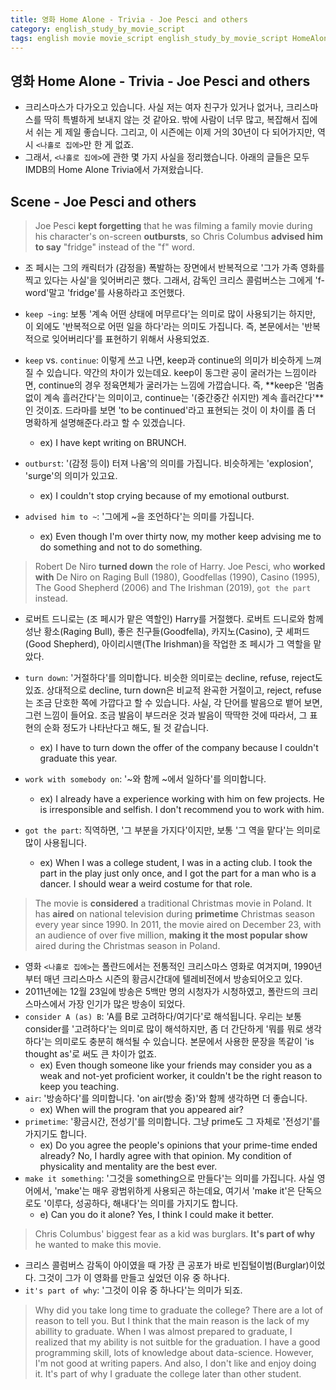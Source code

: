 ```yaml
---
title: 영화 Home Alone - Trivia - Joe Pesci and others
category: english_study_by_movie_script
tags: english movie movie_script english_study_by_movie_script HomeAlone
---
```


## 영화 Home Alone - Trivia - Joe Pesci and others

- 크리스마스가 다가오고 있습니다. 사실 저는 여자 친구가 있거나 없거나, 크리스마스를 딱히 특별하게 보내지 않는 것 같아요. 밖에 사람이 너무 많고, 복잡해서 집에서 쉬는 게 제일 좋습니다. 그리고, 이 시즌에는 이제 거의 30년이 다 되어가지만, 역시 `<나홀로 집에>`만 한 게 없죠.
- 그래서, `<나홀로 집에>`에 관한 몇 가지 사실을 정리했습니다. 아래의 글들은 모두 IMDB의 Home Alone Trivia에서 가져왔습니다.

## Scene - Joe Pesci and others

> Joe Pesci **kept forgetting** that he was filming a family movie during his character's on-screen **outbursts**, so Chris Columbus **advised him to say** "fridge" instead of the "f" word.

- 조 페시는 그의 캐릭터가 (감정을) 폭발하는 장면에서 반복적으로 '그가 가족 영화를 찍고 있다는 사실'을 잊어버리곤 했다. 그래서, 감독인 크리스 콜럼버스는 그에게 'f-word'말고 'fridge'를 사용하라고 조언했다.

- `keep ~ing`: 보통 '계속 어떤 상태에 머무르다'는 의미로 많이 사용되기는 하지만, 이 외에도 '반복적으로 어떤 일을 하다'라는 의미도 가집니다. 즉, 본문에서는 '반복적으로 잊어버리다'를 표현하기 위해서 사용되었죠. 
- `keep` vs. `continue`: 이렇게 쓰고 나면, keep과 continue의 의미가 비슷하게 느껴질 수 있습니다. 약간의 차이가 있는데요. keep이 동그란 공이 굴러가는 느낌이라면, continue의 경우 정육면체가 굴러가는 느낌에 가깝습니다. 즉, **keep은 '멈춤 없이 계속 흘러간다'는 의미이고, continue는 '(중간중간 쉬지만) 계속 흘러간다'**인 것이죠. 드라마를 보면 'to be continued'라고 표현되는 것이 이 차이를 좀 더 명확하게 설명해준다.라고 할 수 있겠습니다.
  - ex) I have kept writing on BRUNCH.
- `outburst`: '(감정 등이) 터져 나옴'의 의미를 가집니다. 비슷하게는 'explosion', 'surge'의 의미가 있고요. 
  - ex) I couldn't stop crying because of my emotional outburst.
- `advised him to ~`: '그에게 ~을 조언하다'는 의미를 가집니다.
  - ex) Even though I'm over thirty now, my mother keep advising me to do something and not to do something. 

> Robert De Niro **turned down** the role of Harry. Joe Pesci, who **worked with** De Niro on Raging Bull (1980), Goodfellas (1990), Casino (1995), The Good Shepherd (2006) and The Irishman (2019), `got the part` instead.

- 로버트 드니로는 (조 페시가 맡은 역할인) Harry를 거절했다. 로버트 드니로와 함께 성난 황소(Raging Bull), 좋은 친구들(Goodfella), 카지노(Casino), 굿 셰퍼드(Good Shepherd), 아이리시맨(The Irishman)을 작업한 조 페시가 그 역할을 맡았다.

- `turn down`: '거절하다'를 의미합니다. 비슷한 의미로는 decline, refuse, reject도 있죠. 상대적으로 decline, turn down은 비교적 완곡한 거절이고, reject, refuse는 조금 단호한 쪽에 가깝다고 할 수 있습니다. 사실, 각 단어를 발음으로 뱉어 보면, 그런 느낌이 들어요. 조금 발음이 부드러운 것과 발음이 딱딱한 것에 따라서, 그 표현의 순화 정도가 나타난다고 해도, 될 것 같습니다. 
  - ex) I have to turn down the offer of the company because I couldn't graduate this year.
- `work with somebody on`: '~와 함께 ~에서 일하다'를 의미합니다.
  - ex) I already have a experience working with him on few projects. He is irresponsible and selfish. I don't recommend you to work with him.
- `got the part`: 직역하면, '그 부분을 가지다'이지만, 보통 '그 역을 맡다'는 의미로 많이 사용됩니다. 
  - ex) When I was a college student, I was in a acting club. I took the part in the play just only once, and I got the part for a man who is a dancer. I should wear a weird costume for that role. 

> The movie is **considered** a traditional Christmas movie in Poland. It has **aired** on national television during **primetime** Christmas season every year since 1990. In 2011, the movie aired on December 23, with an audience of over five million, **making it the most popular show** aired during the Christmas season in Poland.

- 영화 `<나홀로 집에>`는 폴란드에서는 전통적인 크리스마스 영화로 여겨지며, 1990년부터 매년 크리스마스 시즌의 황금시간대에 텔레비전에서 방송되어오고 있다.
- 2011년에는 12월 23일에 방송은 5백만 명의 시청자가 시청하였고, 폴란드의 크리스마스에서 가장 인기가 많은 방송이 되었다.
- `consider A (as) B`: 'A를 B로 고려하다/여기다'로 해석됩니다. 우리는 보통 consider를 '고려하다'는 의미로 많이 해석하지만, 좀 더 간단하게 '뭐를 뭐로 생각하다'는 의미로도 충분히 해석될 수 있습니다. 본문에서 사용한 문장을 똑같이 'is thought as'로 써도 큰 차이가 없죠.
  - ex) Even though someone like your friends may consider you as a weak and not-yet proficient worker, it couldn't be the right reason to keep you teaching.
- `air`: '방송하다'를 의미합니다. 'on air(방송 중)'와 함께 생각하면 더 좋습니다.
  - ex) When will the program that you appeared air? 
- `primetime`: '황금시간, 전성기'를 의미합니다. 그냥 prime도 그 자체로 '전성기'를 가지기도 합니다.
  - ex) Do you agree the people's opinions that your prime-time ended already? No, I hardly agree with that opinion. My condition of physicality and mentality are the best ever. 
- `make it something`: '그것을 something으로 만들다'는 의미를 가집니다. 사실 영어에서, 'make'는 매우 광범위하게 사용되곤 하는데요, 여기서 'make it'은 단독으로도 '이루다, 성공하다, 해내다'는 의미를 가지기도 합니다. 
  - e) Can you do it alone? Yes, I think I could make it better. 

> Chris Columbus' biggest fear as a kid was burglars. **It's part of why** he wanted to make this movie.

- 크리스 콜럼버스 감독이 아이였을 때 가장 큰 공포가 바로 빈집털이범(Burglar)이었다. 그것이 그가 이 영화를 만들고 싶었던 이유 중 하나다.
- `it's part of why`: '그것이 이유 중 하나다'는 의미가 되죠. 

> Why did you take long time to graduate the college? There are a lot of reason to tell you. But I think that the main reason is the lack of my abillity to graduate. When I was almost prepared to graduate, I realized that my ability is not suitble for the graduation. I have a good programming skill, lots of knowledge about data-science. However, I'm not good at writing papers. And also, I don't like and enjoy doing it. It's part of why I graduate the college later than other student.

